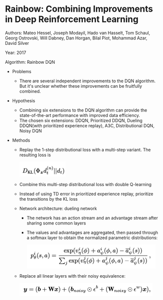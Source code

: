 # Rainbow: Combining Improvements in Deep Reinforcement Learning

Authors: Mateo Hessel, Joseph Modayil, Hado van Hasselt, Tom Schaul, Georg Ostrovski, Will Dabney, Dan Horgan, Bilal Piot, Mohammad Azar, David Silver

Year: 2017

Algorithm: Rainbow DQN

- Problems

  - There are several independent improvements to the DQN algorithm. But it's unclear whether these improvements can be fruitfully combined.

- Hypothesis

  - Combining six extensions to the DQN algorithm can provide the state-of-the-art performance with improved data efficiency.
  - The chosen six extensions: DDQN, Prioritized DDQN, Dueling DDQN(with prioritized experience replay), A3C, Distributional DQN, Noisy DQN

- Methods

  - Replay the 1-step distributional loss with a multi-step variant. The resulting loss is 

    ![alt text](../imgs/006_1.png)

  - Combine this multi-step distributional loss with double Q-learning

  - Instead of using TD error in prioritized experience replay, prioritize the transitions by the KL loss

  - Network architecture: dueling network

    - The network has an action stream and an advantage stream after sharing some common layers

    - The values and advantages are aggregated, then passed through a softmax layer to obtain the normalized parametric distributions:

      ![alt text](../imgs/006_2.png)

  - Replace all linear layers with their noisy equivalence:

    ![alt text](../imgs/006_3.png)